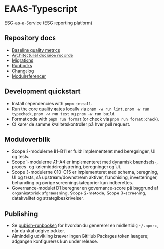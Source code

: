 # EAAS-Typescript

ESG-as-a-Service (ESG reporting platform)

## Repository docs

- [Baseline quality metrics](docs/quality/baseline.md)
- [Architectural decision records](docs/adr)
- [Migrations](docs/migrations)
- [Runbooks](docs/runbooks)
- [Changelog](CHANGELOG.md)
- [Modulreferencer](docs/modules)

## Development quickstart

- Install dependencies with `pnpm install`.
- Run the core quality gates locally via `pnpm -w run lint`, `pnpm -w run typecheck`, `pnpm -w run test` og `pnpm -w run build`.
- Format code with `pnpm run format` (or check via `pnpm run format:check`).
- CI kører de samme kvalitetskontroller på hver pull request.

## Moduloverblik

- Scope 2-modulerne B1–B11 er fuldt implementeret med beregninger, UI og tests.
- Scope 1-modulerne A1–A4 er implementeret med dynamisk brændsels-, proces- og kølemiddelregistrering, beregninger og UI.
- Scope 3-modulerne C10–C15 er implementeret med schema, beregning, UI og tests, så upstream/downstream aktiver, franchising, investeringer, behandling og øvrige screeningskategorier kan indberettes.
- Governance-modulet D1 beregner en governance-score på baggrund af organisatorisk afgrænsning, Scope 2-metode, Scope 3-screening, datakvalitet og strategibeskrivelser.

## Publishing

- Se [publish-runbooken](docs/runbooks/publishing.md) for hvordan du genererer en midlertidig `~/.npmrc`, når du skal udgive pakker.
- Almindelig udvikling kræver ingen GitHub Packages token længere; adgangen konfigureres kun under release.